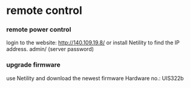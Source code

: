 # remote control

### remote power control
login to the website:
http://140.109.19.8/ 
or install Netility to find the IP address.
admin/ (server password)

### upgrade firmware
use Netility and download the newest firmware
Hardware no.: UIS322b
